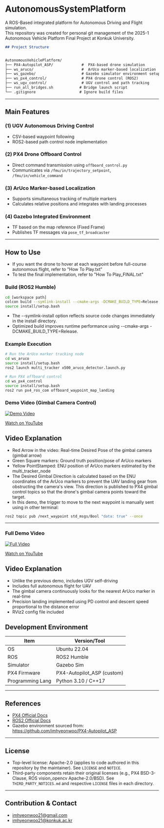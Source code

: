 # AutonomousSystemPlatform

A ROS-Based integrated platform for Autonomous Driving and Flight simulation.  
This repository was created for personal git management of the 2025-1 Autonomous Vehicle Platform Final Project at Konkuk University.

```markdown
## Project Structure


AutonomousVehiclePlatform/
├── PX4-Autopilot_ASP/             #  PX4-based drone simulation
├── ws_aruco/                      #  ArUco marker-based localization
├── ws_gazebo/                     # Gazebo simulator environment setup
├── ws_px4_control/                # PX4 drone control (ROS2)
├── ws_ugv_control/                # UGV control and path tracking
├── run_all_bridges.sh            # Bridge launch script
└── .gitignore                    # Ignore build files
```

---

## Main Features

### (1) UGV Autonomous Driving Control
- CSV-based waypoint following
- ROS2-based path control node implementation

### (2) PX4 Drone Offboard Control
- Direct command transmission using `offboard_control.py`
- Communicates via `/fmu/in/trajectory_setpoint`, `/fmu/in/vehicle_command`

### (3) ArUco Marker-based Localization
- Supports simultaneous tracking of multiple markers
- Calculates relative positions and integrates with landing processes

### (4) Gazebo Integrated Environment
- TF based on the map reference (Fixed Frame)
- Publishes TF messages via `pose_tf_broadcaster`

---

## How to Use
- If you want the drone to hover at each waypoint before full-course autonomous flight, refer to "How To Play.txt"
- To test the final implementation, refer to "How To Play_FINAL.txt"

### Build (ROS2 Humble)

```bash
cd [workspace path]
colcon build --symlink-install --cmake-args -DCMAKE_BUILD_TYPE=Release
source install/setup.bash
```
- The --symlink-install option reflects source code changes immediately in the install directory.
- Optimized build improves runtime performance using --cmake-args -DCMAKE_BUILD_TYPE=Release.

### Example Execution

```bash
# Run the ArUco marker tracking node
cd ws_aruco
source install/setup.bash
ros2 launch multi_tracker x500_aruco_detector.launch.py

# Run PX4 offboard control
cd ws_px4_control
source install/setup.bash
ros2 run px4_ros_com offboard_waypoint_map_landing
```

### Demo Video (Gimbal Camera Control)
[![Demo Video](https://img.youtube.com/vi/iVzSpW8ZjFI/0.jpg)](https://www.youtube.com/watch?v=iVzSpW8ZjFI)

[Watch on YouTube](https://www.youtube.com/watch?v=iVzSpW8ZjFI)

## Video Explanation
- Red Arrow in the video: Real-time Desired Pose of the gimbal camera (gimbal arrow)
- Green Square markers: Ground truth position/pose of ArUco markers
- Yellow PointStamped: ENU position of ArUco markers estimated by the multi_tracker_node
- The Desired Gimbal Direction is calculated based on the ENU coordinates of the ArUco markers to prevent the UAV landing gear from obstructing the camera's view. This direction is published to PX4 gimbal control topics so that the drone's gimbal camera points toward the target.
- In this demo, the trigger to move to the next waypoint is manually sent using in other terminal:
```bash
ros2 topic pub /next_waypoint std_msgs/Bool "data: true" --once
```
---

### Full Demo Video
[![Full Video](https://img.youtube.com/vi/EWC01EeUu1A/0.jpg)](https://www.youtube.com/watch?v=EWC01EeUu1A)

[Watch on YouTube](https://www.youtube.com/watch?v=EWC01EeUu1A)

## Video Explanation
- Unlike the previous demo, includes UGV self-driving
- Includes full autonomous flight for UAV
- The gimbal camera continuously looks for the nearest ArUco marker in real-time
- Precision landing implemented using PD control and descent speed proportional to the distance error
- RViz2 config file included

## Development Environment

| Item            | Version/Tool               |
|-----------------|------------------------|
| OS              | Ubuntu 22.04           |
| ROS             | ROS2 Humble            |
| Simulator      | Gazebo Sim         |
| PX4 Firmware      | PX4-Autopilot_ASP (custom) |
| Programming Lang            | Python 3.10 / C++17    |

---

## References

- [PX4 Official Docs](https://docs.px4.io/)
- [ROS2 Official Docs](https://docs.ros.org/en/humble/)
- Gazebo environment sourced from: https://github.com/imhyeonwoo/PX4-Autopilot_ASP

---

## License

- Top-level license: Apache-2.0 (applies to code authored in this repository by the maintainer). See `LICENSE` and `NOTICE`.
- Third-party components retain their original licenses (e.g., PX4 BSD-3-Clause, ROS vision_opencv Apache-2.0/BSD). See `THIRD_PARTY_NOTICES.md` and respective `LICENSE` files in each directory.

---

## Contribution & Contact

- imhyeonwoo21@gmail.com
- imhyeonwoo21@konkuk.ac.kr
